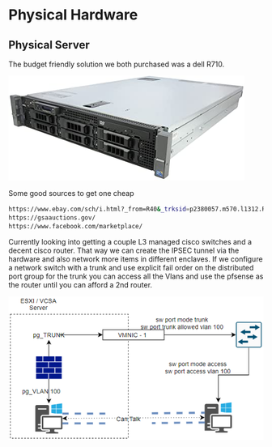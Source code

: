 # Physical Hardware

## Physical Server 

The budget friendly solution we both purchased was a dell R710.

 

![](../../.gitbook/assets/image%20%284%29.png)

 Some good sources to get one cheap

```bash
https://www.ebay.com/sch/i.html?_from=R40&_trksid=p2380057.m570.l1312.R2.TR0.TRC0.A0.H1.X.TRS2&_nkw=dell+r710&_sacat=0
https://gsaauctions.gov/
https://www.facebook.com/marketplace/
```

Currently looking into getting a couple L3 managed cisco switches and a decent cisco router. That way we can create the IPSEC tunnel via the hardware and also network more items in different enclaves. If we configure a network switch with a trunk and use explicit fail order on the distributed port group for the trunk you can access all the Vlans and use the pfsense as the router until you can afford a 2nd router. 

![This is the general principle described above \(except the wan stuff\) that will facilitate hardware in the loop.](../../.gitbook/assets/image%20%285%29.png)











